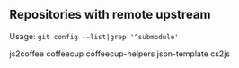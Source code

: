 

Repositories with remote upstream
---------------------------------

Usage: `git config --list|grep '^submodule'`

js2coffee
coffeecup
coffeecup-helpers
json-template
cs2js
